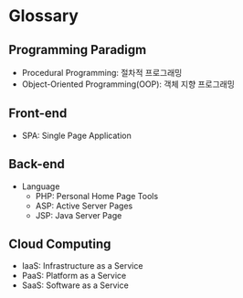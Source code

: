 # Glossary

## Programming Paradigm
- Procedural Programming: 절차적 프로그래밍
- Object-Oriented Programming(OOP): 객체 지향 프로그래밍

## Front-end
- SPA: Single Page Application

## Back-end
- Language
  - PHP: Personal Home Page Tools
  - ASP: Active Server Pages
  - JSP: Java Server Page

## Cloud Computing
- IaaS: Infrastructure as a Service
- PaaS: Platform as a Service
- SaaS: Software as a Service
